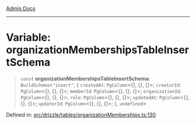 [Admin Docs](/)

***

# Variable: organizationMembershipsTableInsertSchema

> `const` **organizationMembershipsTableInsertSchema**: `BuildSchema`\<`"insert"`, \{ `createdAt`: `PgColumn`\<\{\}, \{\}, \{\}\>; `creatorId`: `PgColumn`\<\{\}, \{\}, \{\}\>; `memberId`: `PgColumn`\<\{\}, \{\}, \{\}\>; `organizationId`: `PgColumn`\<\{\}, \{\}, \{\}\>; `role`: `PgColumn`\<\{\}, \{\}, \{\}\>; `updatedAt`: `PgColumn`\<\{\}, \{\}, \{\}\>; `updaterId`: `PgColumn`\<\{\}, \{\}, \{\}\>; \}, `undefined`\>

Defined in: [src/drizzle/tables/organizationMemberships.ts:130](https://github.com/PalisadoesFoundation/talawa-api/blob/36e30b39ce897bdded5fea4859d9ae00485b5a4c/src/drizzle/tables/organizationMemberships.ts#L130)
